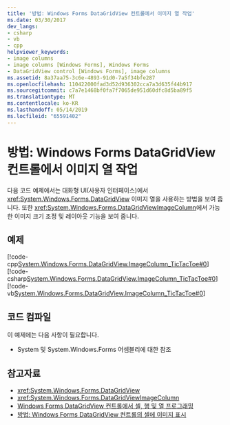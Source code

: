 ```yaml
---
title: '방법: Windows Forms DataGridView 컨트롤에서 이미지 열 작업'
ms.date: 03/30/2017
dev_langs:
- csharp
- vb
- cpp
helpviewer_keywords:
- image columns
- image columns [Windows Forms], Windows Forms
- DataGridView control [Windows Forms], image columns
ms.assetid: 8a37aa75-3c6e-4893-91d0-7a5f34bfe287
ms.openlocfilehash: 110422000fad3d52d936302cca7a3d635f44b917
ms.sourcegitcommit: c7a7e1468bf0fa7f7065de951d60dfc8d5ba89f5
ms.translationtype: MT
ms.contentlocale: ko-KR
ms.lasthandoff: 05/14/2019
ms.locfileid: "65591402"
---
```

# <a name="how-to-work-with-image-columns-in-the-windows-forms-datagridview-control"></a>방법: Windows Forms DataGridView 컨트롤에서 이미지 열 작업
다음 코드 예제에서는 대화형 UI(사용자 인터페이스)에서 <xref:System.Windows.Forms.DataGridView> 이미지 열을 사용하는 방법을 보여 줍니다. 또한 <xref:System.Windows.Forms.DataGridViewImageColumn>에서 가능한 이미지 크기 조정 및 레이아웃 기능을 보여 줍니다.  
  
## <a name="example"></a>예제  
 [!code-cpp[System.Windows.Forms.DataGridView.ImageColumn_TicTacToe#0](~/samples/snippets/cpp/VS_Snippets_Winforms/System.Windows.Forms.DataGridView.ImageColumn_TicTacToe/CPP/tictactoe.cpp#0)]
 [!code-csharp[System.Windows.Forms.DataGridView.ImageColumn_TicTacToe#0](~/samples/snippets/csharp/VS_Snippets_Winforms/System.Windows.Forms.DataGridView.ImageColumn_TicTacToe/CS/tictactoe.cs#0)]
 [!code-vb[System.Windows.Forms.DataGridView.ImageColumn_TicTacToe#0](~/samples/snippets/visualbasic/VS_Snippets_Winforms/System.Windows.Forms.DataGridView.ImageColumn_TicTacToe/VB/tictactoe.vb#0)]  
  
## <a name="compiling-the-code"></a>코드 컴파일  
 이 예제에는 다음 사항이 필요합니다.  
  
- System 및 System.Windows.Forms 어셈블리에 대한 참조  
  
## <a name="see-also"></a>참고자료

- <xref:System.Windows.Forms.DataGridView>
- <xref:System.Windows.Forms.DataGridViewImageColumn>
- [Windows Forms DataGridView 컨트롤에서 셀, 행 및 열 프로그래밍](programming-with-cells-rows-and-columns-in-the-datagrid.md)
- [방법: Windows Forms DataGridView 컨트롤의 셀에 이미지 표시](how-to-display-images-in-cells-of-the-windows-forms-datagridview-control.md)
